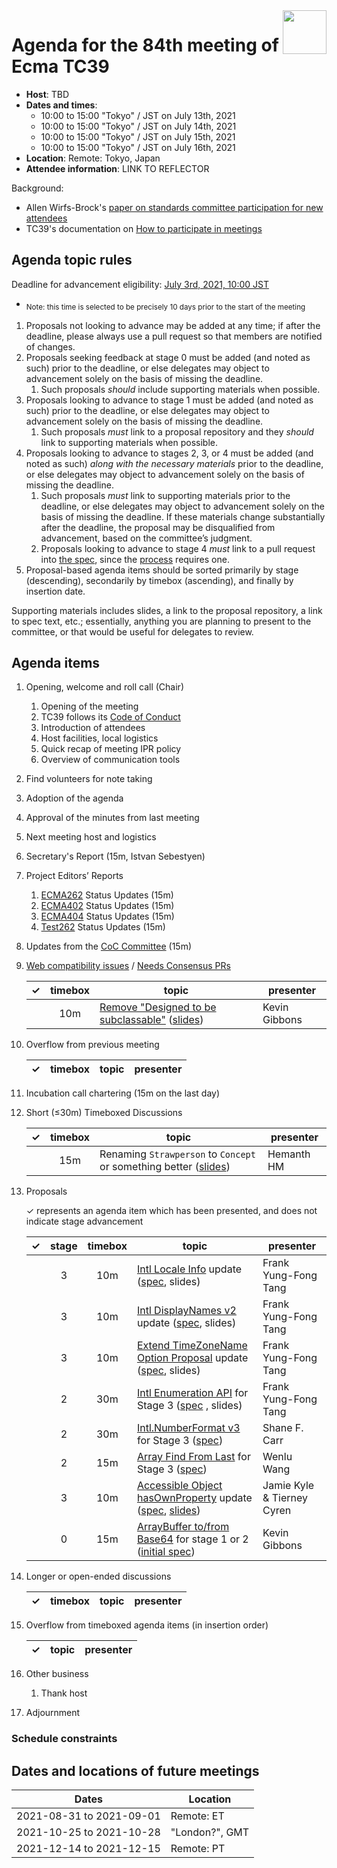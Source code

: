 
<img src="../images/Ecma_RVB-003.jpg" align="right" height="70" alt="" />

# Agenda for the 84th meeting of Ecma TC39

- **Host**: TBD
- **Dates and times**:
  - 10:00 to 15:00 "Tokyo" / JST on July 13th, 2021
  - 10:00 to 15:00 "Tokyo" / JST on July 14th, 2021
  - 10:00 to 15:00 "Tokyo" / JST on July 15th, 2021
  - 10:00 to 15:00 "Tokyo" / JST on July 16th, 2021
- **Location**: Remote: Tokyo, Japan
- **Attendee information**: LINK TO REFLECTOR

Background:
- Allen Wirfs-Brock's [paper on standards committee participation for new attendees](http://wirfs-brock.com/allen/files/papers/standpats-asianplop2016.pdf)
- TC39's documentation on [How to participate in meetings](https://github.com/tc39/how-we-work/blob/master/how-to-participate-in-meetings.md)

## Agenda topic rules

Deadline for advancement eligibility: [July 3rd, 2021, 10:00 JST ](https://www.timeanddate.com/countdown/generic?p0=1440&iso=20210703T01&msg%20%20%20%20=TC39%20Submission%20deadline)
  - <sub>Note: this time is selected to be precisely 10 days prior to the start of the meeting</sub>

1. Proposals not looking to advance may be added at any time; if after the deadline, please always use a pull request so that members are notified of changes.
1. Proposals seeking feedback at stage 0 must be added (and noted as such) prior to the deadline, or else delegates may object to advancement solely on the basis of missing the deadline.
    1. Such proposals *should* include supporting materials when possible.
1. Proposals looking to advance to stage 1 must be added (and noted as such) prior to the deadline, or else delegates may object to advancement solely on the basis of missing the deadline.
    1. Such proposals *must* link to a proposal repository and they *should* link to supporting materials when possible.
1. Proposals looking to advance to stages 2, 3, or 4 must be added (and noted as such) *along with the necessary materials* prior to the deadline, or else delegates may object to advancement solely on the basis of missing the deadline.
    1. Such proposals *must* link to supporting materials prior to the deadline, or else delegates may object to advancement solely on the basis of missing the deadline. If these materials change substantially after the deadline, the proposal may be disqualified from advancement, based on the committee’s judgment.
    1. Proposals looking to advance to stage 4 *must* link to a pull request into [the spec](https://github.com/tc39/ecma262), since the [process](https://tc39.github.io/process-document/) requires one.
1. Proposal-based agenda items should be sorted primarily by stage (descending), secondarily by timebox (ascending), and finally by insertion date.

Supporting materials includes slides, a link to the proposal repository, a link to spec text, etc.; essentially, anything you are planning to present to the committee, or that would be useful for delegates to review.

## Agenda items

1. Opening, welcome and roll call (Chair)
    1. Opening of the meeting
    1. TC39 follows its [Code of Conduct](https://tc39.github.io/code-of-conduct/)
    1. Introduction of attendees
    1. Host facilities, local logistics
    1. Quick recap of meeting IPR policy
    1. Overview of communication tools
1. Find volunteers for note taking
1. Adoption of the agenda
1. Approval of the minutes from last meeting
1. Next meeting host and logistics
1. Secretary's Report (15m, Istvan Sebestyen)
1. Project Editors’ Reports
    1. [ECMA262](https://github.com/tc39/ecma262) Status Updates (15m)
    1. [ECMA402](https://github.com/tc39/ecma402) Status Updates (15m)
    1. [ECMA404](https://www.ecma-international.org/publications/standards/Ecma-404.htm) Status Updates (15m)
    1. [Test262](https://github.com/tc39/test262) Status Updates (15m)
1. Updates from the [CoC Committee](https://tc39.es/code-of-conduct/#code-of-conduct-committee) (15m)
1. [Web compatibility issues](https://github.com/tc39/ecma262/issues?utf8=✓&q=is%3Aopen+label%3A%22web+reality%22+is%3Aissue) / [Needs Consensus PRs](https://github.com/tc39/ecma262/pulls?q=is%3Apr+is%3Aopen+label%3A%22needs+consensus%22)

    | ✓ | timebox | topic | presenter |
    |:-:|:-------:|-------|-----------|
    | | 10m | [Remove "Designed to be subclassable"](https://github.com/tc39/ecma262/pull/2360) ([slides](https://docs.google.com/presentation/d/1WDLS4tBiAbEJQeBYRJwjut_yfseGBKocTHpUlM4dpJM/)) | Kevin Gibbons |

1. Overflow from previous meeting

    | ✓ | timebox | topic | presenter |
    |:-:|:-------:|-------|-----------|

1. Incubation call chartering (15m on the last day)

1. Short (&le;30m) Timeboxed Discussions

    | ✓ | timebox | topic | presenter |
    |:-:|:-------:|-------|-----------|
    | | 15m | Renaming `Strawperson` to `Concept` or something better ([slides](https://docs.google.com/presentation/d/11PBKeQOGVj3r3F9xBJIKpgftfyeW5lGHHAJrI7Misgc/edit?usp=sharing))| Hemanth HM |

1. Proposals

    ✓ represents an agenda item which has been presented, and does not indicate stage advancement

    | ✓ | stage | timebox | topic | presenter |
    |:-:|:-----:|:-------:|-------|-----------|
    | | 3 | 10m | [Intl Locale Info](https://github.com/tc39/proposal-intl-locale-info) update ([spec](https://tc39.es/proposal-intl-locale-info/), slides) | Frank Yung-Fong Tang |
    | | 3 | 10m | [Intl DisplayNames v2](https://github.com/tc39/intl-displaynames-v2) update ([spec](https://tc39.es/intl-displaynames-v2), slides) | Frank Yung-Fong Tang |
    | | 3 | 10m | [Extend TimeZoneName Option Proposal](https://github.com/tc39/proposal-intl-extend-timezonename) update ([spec](https://tc39.es/proposal-intl-extend-timezonename), slides) | Frank Yung-Fong Tang |
    | | 2 | 30m | [Intl Enumeration API](https://github.com/tc39/proposal-intl-enumeration) for Stage 3 ([spec](https://tc39.es/proposal-intl-enumeration) , slides) | Frank Yung-Fong Tang |
    | | 2 | 30m | [Intl.NumberFormat v3](https://github.com/tc39/proposal-intl-numberformat-v3#readme) for Stage 3 ([spec](https://tc39.es/proposal-intl-numberformat-v3/out/numberformat/diff.html)) | Shane F. Carr |
    | | 2 | 15m | [Array Find From Last](https://github.com/tc39/proposal-array-find-from-last) for Stage 3 ([spec](https://tc39.es/proposal-array-find-from-last/index.html)) | Wenlu Wang
    | | 3 | 10m | [Accessible Object hasOwnProperty](https://github.com/tc39/proposal-accessible-object-hasownproperty) update ([spec](https://tc39.es/proposal-accessible-object-hasownproperty/), [slides](https://docs.google.com/presentation/d/1UbbNOjNB6XpMGo1GGwl0b8lVsNoCPPPLBByPYc7i5IY/edit?usp=sharing)) | Jamie Kyle & Tierney Cyren
    | | 0 | 15m | [ArrayBuffer to/from Base64](https://github.com/bakkot/proposal-arraybuffer-base64) for stage 1 or 2 ([initial spec](https://bakkot.github.io/proposal-arraybuffer-base64/)) | Kevin Gibbons
   

1. Longer or open-ended discussions

    | ✓ | timebox | topic | presenter |
    |:-:|:-------:|-------|-----------|

1. Overflow from timeboxed agenda items (in insertion order)

    | ✓ | topic | presenter |
    |:-:|-------|-----------|

1. Other business
    1. Thank host
1. Adjournment

### Schedule constraints

<!-- Be specific! Provide a full name, date and time range that they will or will not be available, and which sessions they are trying to prioritize. Satisfaction not guaranteed, but more information is useful. Conflicting constraints honored on a first-come, first served basis. -->

## Dates and locations of future meetings

| Dates                    | Location                       |
|--------------------------|--------------------------------|
| 2021-08-31 to 2021-09-01 | Remote: ET                     |
| 2021-10-25 to 2021-10-28 | "London?", GMT                 |
| 2021-12-14 to 2021-12-15 | Remote: PT                     |
